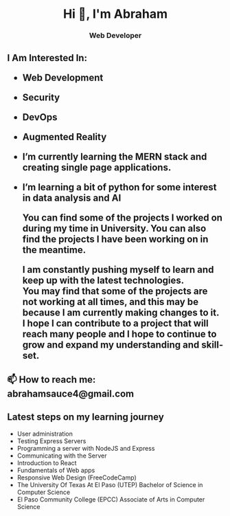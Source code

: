 <h1 align='center'> Hi 👋, I'm Abraham</h1>
<h3 align='center'>Web Developer</h3>

<h2>I Am Interested In: 

- Web Development
- Security
- DevOps
- Augmented Reality
- I’m currently learning the MERN stack and creating single page applications.
- I’m learning a bit of python for some interest in data analysis and AI

  <p>You can find some of the projects I worked on during my time in University.  
  You can also find the projects I have been working on in the meantime.

  I am constantly pushing myself to learn and keep up with the latest technologies.  
  You may find that some of the projects are not working at all times, 
  and this may be because I am currently making changes to it.  
  I hope I can contribute to a project that will reach many people and I hope 
  to continue to grow and expand my understanding and skill-set. </p>

<h2> 📫 How to reach me: abrahamsauce4@gmail.com</h2>
  
## Latest steps on my learning journey
  - User administration
  - Testing Express Servers
  - Programming a server with NodeJS and Express
  - Communicating with the Server
  - Introduction to React
  - Fundamentals of Web apps
  - Responsive Web Design (FreeCodeCamp)
  - The University Of Texas At El Paso (UTEP) Bachelor of Science in Computer Science
  - El Paso Community College (EPCC) Associate of Arts in Computer Science

<!---
ashermanli/ashermanli is a ✨ special ✨ repository because its `README.md` (this file) appears on your GitHub profile.
You can click the Preview link to take a look at your changes.
--->
